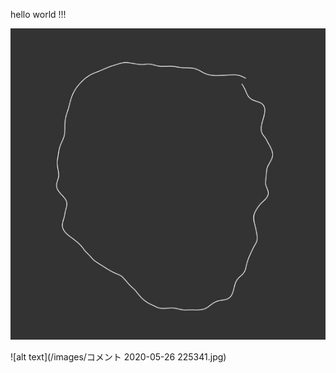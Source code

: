 hello world !!!

<img src="images/コメント 2020-05-26 225341.jpg" alt="hi" class="inline"/>

![alt text](/images/コメント 2020-05-26 225341.jpg)
